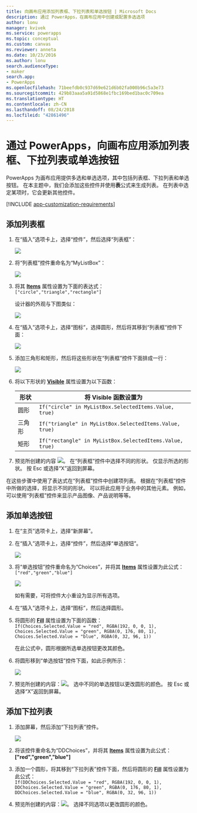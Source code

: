 ```yaml
---
title: 向画布应用添加列表框、下拉列表和单选按钮 | Microsoft Docs
description: 通过 PowerApps，在画布应用中创建或配置多选选项
author: lonu
manager: kvivek
ms.service: powerapps
ms.topic: conceptual
ms.custom: canvas
ms.reviewer: anneta
ms.date: 10/23/2016
ms.author: lonu
search.audienceType:
- maker
search.app:
- PowerApps
ms.openlocfilehash: 71beefdb0c937d69e621d6b02fa000b96c5a3e73
ms.sourcegitcommit: 429b83aaa5a91d5868e1fbc169bed1bac0c709ea
ms.translationtype: HT
ms.contentlocale: zh-CN
ms.lasthandoff: 08/24/2018
ms.locfileid: "42861496"
---
```

# <a name="add-a-list-box-a-drop-down-list-or-radio-buttons-to-a-canvas-app-in-powerapps"></a>通过 PowerApps，向画布应用添加列表框、下拉列表或单选按钮

PowerApps 为画布应用提供多选和单选选项，其中包括列表框、下拉列表和单选按钮。 在本主题中，我们会添加这些控件并使用**表**公式来生成列表。 在列表中选定某项时，它会更新其他控件。

[!INCLUDE [app-customization-requirements](../../includes/app-customization-requirements.md)]

## <a name="add-a-list-box"></a>添加列表框

1. 在“插入”选项卡上，选择“控件”，然后选择“列表框”：  

    ![][2]  

2. 将“列表框”控件重命名为“MyListBox”：  

    ![][3]

3. 将其 **[Items](controls/properties-core.md)** 属性设置为下面的表达式：  
   ```["circle","triangle","rectangle"]```  <br/>

    设计器的外观与下图类似：

    ![][4]

4. 在“插入”选项卡上，选择“图标”，选择圆形，然后将其移到“列表框”控件下面：

    ![][5]  

5. 添加三角形和矩形，然后将这些形状在“列表框”控件下面排成一行：

    ![][6]  

6. 将以下形状的 **[Visible](controls/properties-core.md)** 属性设置为以下函数：  

   | 形状 | 将 Visible 函数设置为 |
   | --- | --- |
   | 圆形 |```If("circle" in MyListBox.SelectedItems.Value, true)``` |
   | 三角形 |```If("triangle" in MyListBox.SelectedItems.Value, true)``` |
   | 矩形 |```If("rectangle" in MyListBox.SelectedItems.Value, true)``` |

7. 预览所创建的内容 ![][1]。 在“列表框”控件中选择不同的形状。 仅显示所选的形状。 按 Esc 或选择“X”返回到屏幕。

在这些步骤中使用了表达式在“列表框”控件中创建项列表。 根据在“列表框”控件中所做的选择，将显示不同的形状。 可以将此应用于业务中的其他元素。 例如，可以使用“列表框”控件来显示产品图像、产品说明等等。

## <a name="add-radio-buttons"></a>添加单选按钮
1. 在“主页”选项卡上，选择“新屏幕”。

2. 在“插入”选项卡上，选择“控件”，然后选择“单选按钮”。

    ![][10]  

3. 将“单选按钮”控件重命名为“Choices”，并将其 **[Items](controls/properties-core.md)** 属性设置为此公式：  
   ```["red","green","blue"]```  <br/>

    ![][12]  

    如有需要，可将控件大小重设为显示所有选项。

4. 在“插入”选项卡上，选择“图标”，然后选择圆形。

5. 将圆形的 **[Fill](controls/properties-color-border.md)** 属性设置为下面的函数：  
   ```If(Choices.Selected.Value = "red", RGBA(192, 0, 0, 1), Choices.Selected.Value = "green", RGBA(0, 176, 80, 1), Choices.Selected.Value = "blue", RGBA(0, 32, 96, 1))```  

    在此公式中，圆形根据所选单选按钮更改其颜色。

6. 将圆形移到“单选按钮”控件下面，如此示例所示：

    ![][14]  

7. 预览所创建的内容：![][1]。 选中不同的单选按钮以更改圆形的颜色。 按 Esc 或选择“X”返回到屏幕。

## <a name="add-a-drop-down-list"></a>添加下拉列表
1. 添加屏幕，然后添加“下拉列表”控件。

    ![][15]  

2. 将该控件重命名为“DDChoices”，并将其 **[Items](controls/properties-core.md)** 属性设置为此公式：<br>
   **["red","green","blue"]**

3. 添加一个圆形，将其移到“下拉列表”控件下面，然后将圆形的 **[Fill](controls/properties-color-border.md)** 属性设置为此公式：  
   ```If(DDChoices.Selected.Value = "red", RGBA(192, 0, 0, 1), DDChoices.Selected.Value = "green", RGBA(0, 176, 80, 1), DDChoices.Selected.Value = "blue", RGBA(0, 32, 96, 1))```

4. 预览所创建的内容：![][1]。 选择不同选项以更改圆形的颜色。

[1]: ./media/add-list-box-drop-down-list-radio-button/preview.png
[2]: ./media/add-list-box-drop-down-list-radio-button/listbox.png
[3]: ./media/add-list-box-drop-down-list-radio-button/renamelistbox.png
[4]: ./media/add-list-box-drop-down-list-radio-button/itemslistbox.png
[5]: ./media/add-list-box-drop-down-list-radio-button/circle.png
[6]: ./media/add-list-box-drop-down-list-radio-button/allshapes.png
[10]: ./media/add-list-box-drop-down-list-radio-button/radiobutton.png
[12]: ./media/add-list-box-drop-down-list-radio-button/itemsradio.png
[14]: ./media/add-list-box-drop-down-list-radio-button/radiocircle.png
[15]: ./media/add-list-box-drop-down-list-radio-button/dropdown.png
